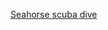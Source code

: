 [Seahorse scuba dive](https://www.bing.com/images/search?view=detailV2&ccid=PjK2DgRT&id=DF8837D43E00168AB77F0762C30B14980C1D785C&thid=OIP.PjK2DgRTHSCthQkHDX1ZgQHaE8&mediaurl=https%3a%2f%2fwww.scubadiving.com%2fsites%2fscubadiving.com%2ffiles%2fstyles%2f655_1x_%2fpublic%2fimages%2f2017%2f10%2f002-seahorse-on-coral-reef.jpg%3fitok%3dYRxIBTB-&cdnurl=https%3a%2f%2fth.bing.com%2fth%2fid%2fR.3e32b60e04531d20ad8509070d7d5981%3frik%3dXHgdDJgUC8NiBw%26pid%3dImgRaw%26r%3d0&exph=437&expw=655&q=seahorse+scuba+dive&simid=607988952166310243&FORM=IRPRST&ck=BC2B2C416EE544379B7D628C2F80797C&selectedIndex=38&ajaxhist=0&ajaxserp=0)
